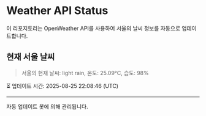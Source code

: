 
# Weather API Status

이 리포지토리는 OpenWeather API를 사용하여 서울의 날씨 정보를 자동으로 업데이트합니다.

## 현재 서울 날씨
> 서울의 현재 날씨: light rain, 온도: 25.09°C, 습도: 98%

⏳ 업데이트 시간: 2025-08-25 22:08:46 (UTC)

---
자동 업데이트 봇에 의해 관리됩니다.
